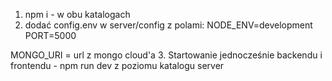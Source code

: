 1. npm i - w obu katalogach
2. dodać config.env w server/config z polami: 
NODE_ENV=development
PORT=5000

MONGO_URI = url z mongo cloud'a
3. Startowanie jednocześnie backendu i frontendu - npm run dev z poziomu katalogu server
 